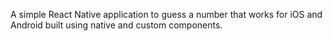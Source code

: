 A simple React Native application to guess a number that works for iOS and Android built using native and custom components.
